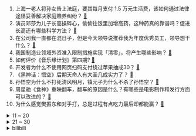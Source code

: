 1. 上海一老人将孙女告上法庭，要其每月支付 1.5 万元生活费，该如何通过法律途径妥善解决家庭赡养纠纷？ [:link:](https://www.zhihu.com/question/666194008)
2. 演员邓莎为儿子长高操碎心，偷偷往饭里加增高药，这种药真的靠谱吗？促进长高还有哪些科学方法？ [:link:](https://www.zhihu.com/question/666466456)
3. 在公司我一直都在混日子，但是今天领导说推荐我为年度优秀员工，领导想干什么？ [:link:](https://www.zhihu.com/question/666400908)
4. 我国制造业领域外资准入限制措施实现「清零」，将产生哪些影响？ [:link:](https://www.zhihu.com/question/666575402)
5. 如何评价《音乐缘计划》第四期? [:link:](https://www.zhihu.com/question/666581173)
6. 开发者为什么不使用网页扫码支付绕过苹果抽成30？ [:link:](https://www.zhihu.com/question/666444486)
7. 《黑神话：悟空》后期天命人有大圣几成实力了？ [:link:](https://www.zhihu.com/question/665527919)
8. 孙悟空为什么不打死清风明月，镇元子为什么不杀了孙悟空？ [:link:](https://www.zhihu.com/question/523481333)
9. 周星驰《食神》重映翻车，翻车的原因是什么？有哪些是电影制作和发行方面可以改进的？ [:link:](https://www.zhihu.com/question/665971073)
10. 为什么感觉樊振东和对手打，总是过程有点吃力最后却都能赢？ [:link:](https://www.zhihu.com/question/663800538)
<details>
<summary>11 ~ 20</summary>

11. 孩子不喜欢某一学科的老师，导致该学科成绩下降，怎么办？ [:link:](https://www.zhihu.com/question/665727311)
12. 为什么小米su7这么火？ [:link:](https://www.zhihu.com/question/650840534)
13. 三部门发布通知「拟允许在北京、上海、广州等地设立外商独资医院」，外商独资医院有什么不同？会有哪些影响？ [:link:](https://www.zhihu.com/question/666541635)
14. 同事一家四口人约我一个人一起自驾游，但要我出一半油费和过路过桥费，想问一下是这样算的吗？ [:link:](https://www.zhihu.com/question/614610228)
15. 全红婵跳水水花为什么那么小？年龄小体重轻有可能是主因吗？ [:link:](https://www.zhihu.com/question/477828599)
16. 孩子把外公外婆叫爷爷奶奶，老公一直接受不了，各位能帮忙支支招吗? [:link:](https://www.zhihu.com/question/666306002)
17. 为啥乌克兰用无人机喷洒铝热剂，而不是凝固汽油，或者柴油？ [:link:](https://www.zhihu.com/question/666220111)
18. 为什在中国这样一个重视饮食的国家，厨师的地位却不高？ [:link:](https://www.zhihu.com/question/26045043)
19. 美国波音「星际客机」飞船返回地球，宇航员出差 8 天变被困 8 个月，如何评价这次任务？项目前景如何？ [:link:](https://www.zhihu.com/question/666495920)
20. 《战锤40K：星际战士2》游戏9月9日发行，其2024-2025 更新路线图已公布，你对它有何期待？ [:link:](https://www.zhihu.com/question/666075800)
</details>
<details>
<summary>21 ~ 30</summary>

21. 《知否》里明兰和顾廷烨婚姻幸福的秘诀是什么？ [:link:](https://www.zhihu.com/question/665718196)
22. 如何丰富自己的精神世界，让自己在「不合群的宿舍里」也能够泰然处之？ [:link:](https://www.zhihu.com/question/666258684)
23. 当律师能赚到钱吗？ [:link:](https://www.zhihu.com/question/606151152)
24. iPhone 17 Pro Max 才能用上 12GB 内存，你认为苹果是否在内存上「挤牙膏」？ [:link:](https://www.zhihu.com/question/665647831)
25. 如何理解微分几何中的切空间？ [:link:](https://www.zhihu.com/question/269612749)
26. 开篇只写主角，到底怎么才算是只写主角，更高境界的写法又有哪些？ [:link:](https://www.zhihu.com/question/666453087)
27. 广东湛江遭遇「摩羯」，台风天鸭群稳稳站立纹丝不动，台风为什么吹不动鸭子？这是什么原理？ [:link:](https://www.zhihu.com/question/666459671)
28. 当代年轻人万物皆需「仪式感」，你会准备哪些充满「仪式感」的方式入秋？ [:link:](https://www.zhihu.com/question/666496366)
29. 《步步惊心》中，四爷为什么不给若曦名分? [:link:](https://www.zhihu.com/question/313138326)
30. 报道称铝热剂惊现俄乌战场，乌军无人机或投放铝热剂烧林，钢铁也能被铝热剂熔化，对局势有何影响？ [:link:](https://www.zhihu.com/question/666449230)
</details><details>
<summary>bilibili</summary>

</details>